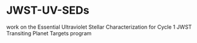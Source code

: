 # JWST-UV-SEDs
work on the Essential Ultraviolet Stellar Characterization for Cycle 1 JWST Transiting Planet Targets program
